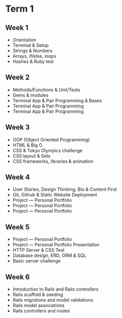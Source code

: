 # Term 1

## Week 1
- Orientation
- Terminal & Setup
- Strings & Numbers
- Arrays, if/else, loops
- Hashes & Ruby test

## Week 2
- Methods/Functions & Unit/Tests  
- Gems & modules
- Terminal App & Pair Programming & Bases
- Terminal App & Pair Programming 
- Terminal App & Pair Programming 

## Week 3
- OOP (Object Oriented Programming)   
- HTML & Big O  
- CSS & Tokyo Olympics challenge  
- CSS layout & Sets
- CSS frameworks, libraries & animation

## Week 4
- User Stories, Design Thinking, Bio & Content First
- Git, Github & Static Website Deployment
- Project — Personal Portfolio
- Project — Personal Portfolio
- Project — Personal Portfolio 

## Week 5
- Project — Personal Portfolio
- Project — Personal Portfolio Presentation
- HTTP Server & CSS Test
- Database design, ERD, ORM & SQL
- Basic server challenge

## Week 6
- Introduction to Rails and Rails controllers
- Rails scaffold & seeding
- Rails migrations and model validations
- Rails model associations
- Rails controllers and routes